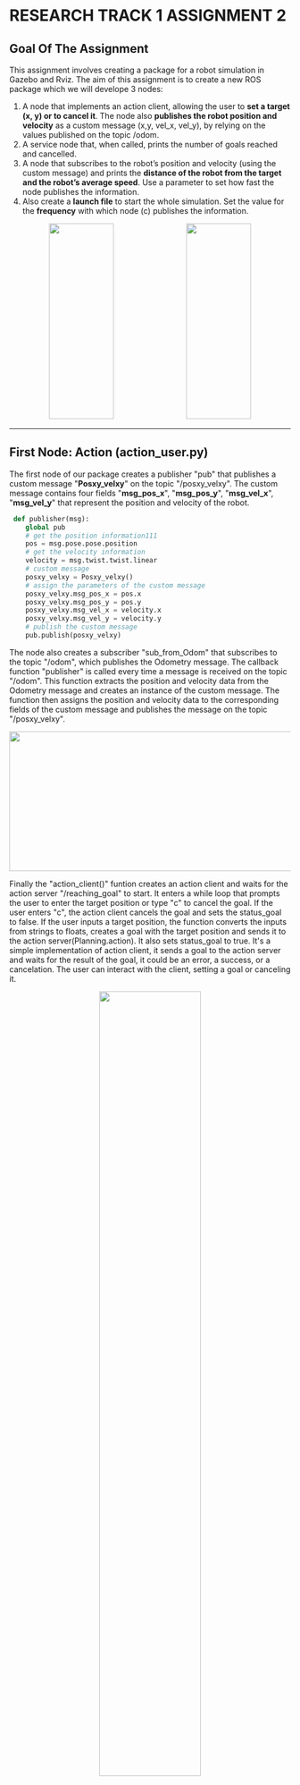 RESEARCH TRACK 1  ASSIGNMENT 2
================================

## Goal Of The Assignment

This assignment involves creating a package for a robot simulation in Gazebo and Rviz. 
The aim of this assignment is to create a new ROS package which we will develope 3 nodes: 

1. A node that implements an action client, allowing the user to **set a target (x, y) or to cancel it**. The node
also **publishes the robot position and velocity** as a custom message (x,y, vel_x, vel_y), by relying on the values
published on the topic /odom.
2. A service node that, when called, prints the number of goals reached and cancelled.
3. A node that subscribes to the robot’s position and velocity (using the custom message) and prints the
**distance of the robot from the target and the robot’s average speed**. Use a parameter to set how fast the
node publishes the information.
4. Also create a **launch file** to start the whole simulation. Set the value for the **frequency** with which node (c) publishes
the information.

<p align="center" width="100%">
    <img width="48%" height="350" src="https://user-images.githubusercontent.com/58879182/213936088-b599162b-4c8a-4728-b4f6-830d56a3db6e.png">
    <img width="48%" height="350" src="https://user-images.githubusercontent.com/58879182/213935894-04b775d8-8a03-4a45-86b4-349905741c48.png">
    
</p>

---------------------------------
## First Node: Action (action_user.py)

The first node of our package creates a publisher "pub" that publishes a custom message "**Posxy_velxy**" on the topic "/posxy_velxy". The custom message contains four fields "**msg_pos_x**", "**msg_pos_y**", "**msg_vel_x**", "**msg_vel_y**" that represent the position and velocity of the robot.

```python
 def publisher(msg):
    global pub
    # get the position information111
    pos = msg.pose.pose.position
    # get the velocity information
    velocity = msg.twist.twist.linear
    # custom message
    posxy_velxy = Posxy_velxy()
    # assign the parameters of the custom message
    posxy_velxy.msg_pos_x = pos.x
    posxy_velxy.msg_pos_y = pos.y
    posxy_velxy.msg_vel_x = velocity.x
    posxy_velxy.msg_vel_y = velocity.y
    # publish the custom message
    pub.publish(posxy_velxy)
```
The node also creates a subscriber "sub_from_Odom" that subscribes to the topic "/odom", which publishes the Odometry message. The callback function "publisher" is called every time a message is received on the topic "/odom". This function extracts the position and velocity data from the Odometry message and creates an instance of the custom message. The function then assigns the position and velocity data to the corresponding fields of the custom message and publishes the message on the topic "/posxy_velxy".

<p align="center" width="100%">
    <img width="800" height="250" src="https://user-images.githubusercontent.com/58879182/213940945-5b4c75b8-79c5-45ce-9602-caa3081905f1.png">
</p>



Finally the "action_client()" funtion creates an action client and waits for the action server "/reaching_goal" to start. It enters a while loop that prompts the user to enter the target position or type "c" to cancel the goal. If the user enters "c", the action client cancels the goal and sets the status_goal to false. If the user inputs a target position, the function converts the inputs from strings to floats, creates a goal with the target position and sends it to the action server(Planning.action). It also sets status_goal to true.
It's a simple implementation of action client, it sends a goal to the action server and waits for the result of the goal, it could be an error, a success, or a cancelation. The user can interact with the client, setting a goal or canceling it.

<p align="center" width="100%">
    <img width="60%" src="https://user-images.githubusercontent.com/58879182/213941409-7911d914-4ef2-48ae-b2bb-a1432ce44d4f.png">
</p>





--------------------------------------------------------------------------------------------------------------------------------------------------
## Second Node: Service (goal_service.py)

The second node creates a ROS service that listens for requests on the "goal_service" topic, and responds with the number of goals reached and cancelled. It also subscribes to the "/reaching_goal/result" topic to receive messages about the status of goals and updates the counters for goals reached and cancelled accordingly. When the service is called, it returns a goal_rcResponse message containing the current values of goal_reached and goal_cancelled.

<p align="center" width="100%">
    <img width="800" height="250" src="https://user-images.githubusercontent.com/58879182/213945125-df4fc75e-a79e-40b6-813d-e3963bbc4f50.png">
</p>

It initializes a ROS node called "goal_service" and creates an instance of the Service class. This creates the service, which listens for requests on the "goal_service" topic, and a subscriber to the "/reaching_goal/result" topic. When a request is received on the "goal_service" topic, the data method is called, which returns a goal_rcResponse message containing the current values of goal_reached and goal_cancelled.

When a message is received on the "/reaching_goal/result" topic, the result_callback method is called. This method examines the status (when robot moving: status = 1, when robot target cancelled: status = 2 and when robot reached the target: status = 3) of the goal, which is contained within the message, and increments the appropriate counter, either goal_cancelled or goal_reached. To check the status "rostopic echo /reaching_goal/status" can be run.

<p align="center" width="100%">
    <img width="32%" src="https://user-images.githubusercontent.com/58879182/213946558-6baa0529-c805-478d-bbfa-5d8cf2a23401.png">
    <img width="32%" src="https://user-images.githubusercontent.com/58879182/213946559-fb0281e6-65eb-4569-b5b9-347fece81313.png">
    <img width="32%" src="https://user-images.githubusercontent.com/58879182/213946570-c6f54c7b-8104-4759-9046-0e861b1b48c9.png">
</p>

----------------------------------------------------------------------------------

## Third Node: Print Distance and Average Velociity (print_dis_avgvel.py)

The third node prints out information about a robot's distace from target and average velocity. The node gets the publish frequency parameter from ROS parameters, which is used to determine how often the information is printed. It also initializes a variable to keep track of the last time the information was printed and creates a subscriber to the '/posxy_velxy' topic, which i  to containining messages of robot's curren x,y positions and x,y velocities.

```python
 def __init__(self):
        # Get the publish frequency parameter
        self.freq = rospy.get_param("frequency")

        # Last time the info was printed
        self.printed = 0

        # Subscriber to the position and velocity topic
        self.sub_pos = rospy.Subscriber("/posxy_velxy", Posxy_velxy, self.posvel_callback)
```
The node first gets the desired position of the robot, and the actual position of the robot from the message received. It then calculates the distance between the desired and actual positions using the math.dist() function. It also gets the actual velocity of the robot from the message and calculates the average speed using the velocity components from the message. Finally, it prints the distance and average speed information using the rospy.loginfo() function, and updates the last printed time variable.

<p align="center" width="100%">
    <img width="60%" src="https://user-images.githubusercontent.com/58879182/213949410-960707c9-6672-490f-96c1-2d3c2618f1cd.png">
</p>


-------------------------------------
## Creating Launch file (assignment2.launch)

The ROS launch file is used to start multiple nodes and set parameters at once. The launch file is written in XML and uses the <launch> tag as the root element.The launch file starts by including another launch file, "sim_w1.launch", which is already located in our package to run Gazebo and Rviz simulators and environment related nodes. Then, it sets two parameters "des_pos_x" and "des_pos_y" with values 0.0 and 1.0 respectively. These parameters used by other nodes to determine the desired position of the robot.

Then we set a parameter "frequency" with a value of 1.0. This parameter used by the node "print_dis_avgvel.py" to determine how often the distance and average velocity information should be printed.

After that, it starts nodes using the <node> tag, these nodes are:

  +  "wall_follower.py"
  +  "go_to_point.py"
  +  "bug_action_service.py"
  +  "action_user.py"
  +  "goal_service.py"
  +  "print_dis_avgvel.py"

Each of these nodes is defined by specifying the package name "assignment_2_2022" where they reside, the type of the file, and the name of the node. The last two nodes are run with the additional parameter output="screen" and launch-prefix="xterm -hold -e" respectively, which causes the output of these nodes to be printed to the screen in a new terminal window.
	

	
```xml
 def __init__(self):
 <?xml version="1.0"?>
<launch>
    <include file="$(find assignment_2_2022)/launch/sim_w1.launch" />
    <param name="des_pos_x" value= "0.0" />
    <param name="des_pos_y" value= "1.0" />
    
    <!--Frequency parameter to set the frequency of the print_dis_avgvel node -->
    <param name="frequency" type="double" value="1.0" />
    
    <node pkg="assignment_2_2022" type="wall_follow_service.py" name="wall_follower" />
    <node pkg="assignment_2_2022" type="go_to_point_service.py" name="go_to_point"  />
    <node pkg="assignment_2_2022" type="bug_as.py" name="bug_action_service" output="screen" />
    <node pkg="assignment_2_2022" type="action_user.py" name="action_user" output="screen" launch-prefix="xterm -hold -e" />
    <node pkg="assignment_2_2022" type="goal_service.py" name="goal_service"  />
    <node pkg="assignment_2_2022" type="print_dis_avgvel.py" name="print_dis_avgvel" output="screen" launch-prefix="xterm -hold -e" />
</launch>
```
This launch file allows to start all the necessary nodes for the application and set the required parameters with a single command, instead of running each node and setting each parameter separately. It also allows to run the nodes in a specific order and with specific settings.
	
------------------------------------
## Installation

First of all before running the program it is required to install the xterm libray. Open a terminal window and run the following command to install the xterm package, this library helps us to print outputs of the nodes in a new terminal window :

```command
	sudo apt-get install xterm -y
```
Next, navigate to your ROS workspace 'src' folder and clone this repository using the following command:
	
```command
	git clone <link of the repository>
```
Once the repository has been cloned, navigate to the work space drectory and run the following command to build the package:

```command
	catkin_make
```


After the package has been built successfully, finally, we can launch the simulation
	
---------------------------------

## How To Run The Simulation
The launch file for the assignment can be found in the "launch" folder within the "assignment_2_2022" directory. To start the simulation, use the following command: 

```command
	roslaunch assignment_2_2022 assignment2.launch
```
Upon successful launch, four screens should appear: one for inputting target coordinates (action_user.py), one for displaying the distance and average velocity of the robot (print_dis_avgvel.py), and two for the Gazebo and Rviz visualization environments.
	
<p align="center" width="100%">
    <img width="24%" height="200" src="https://user-images.githubusercontent.com/58879182/213941409-7911d914-4ef2-48ae-b2bb-a1432ce44d4f.png">
    <img width="24%" height="200" src="https://user-images.githubusercontent.com/58879182/213949410-960707c9-6672-490f-96c1-2d3c2618f1cd.png">
    <img width="24%" height="200" src="https://user-images.githubusercontent.com/58879182/213936088-b599162b-4c8a-4728-b4f6-830d56a3db6e.png">
    <img width="24%" height="200" src="https://user-images.githubusercontent.com/58879182/213935894-04b775d8-8a03-4a45-86b4-349905741c48.png">	
</p>

To run the service node (goal_service.py) that, when called, prints the number of goals reached and cancelled use the following command:

```command
	rosservice call /gaol_service
```
or just us the rqt tool to call the service. rqt is a tool in ROS (Robot Operating System) that provides a simple and intuitive GUI (graphical user interface) for debugging and analyzing various aspects of the system. It allows users to view various data streams, such as topics, services, and parameters, as well as perform tasks such as plotting, logging, and debugging. rqt also provides a plugin system which allows developers to create custom plugins for specific tasks. It helps to debug, visualize and inspect the ROS system, also to monitor and control the ROS nodes and topics.

```command
	rqt
```
<p align="center" width="100%">
    <img width="800" height="300" src="https://user-images.githubusercontent.com/58879182/214059310-a25e8d3d-29fd-4a1f-927f-9e372578cba3.png">
</p>

To access the Service Caller function in rqt, follow these steps:

    1- Go to the "Plugins" menu
    2- Select "Services"
    3- Click on "Service Caller"
    4- In the Service Caller window, locate the "goal_service"
    5- Click the "Call" button
    6- The response window will display the number of targets reached and cancelled.
	
<p align="center" width="100%">
    <img width="800" height="300" src="https://user-images.githubusercontent.com/58879182/214059302-e17e3cf2-5126-48c3-a3e2-119a81665366.png">
</p>
	
---------------------------------

## Troubleshooting

When running `roslaunch assignment_2_2022 assignment2.launch` file, you may be presented with some errors related to the graphical board of your pc. Try the following steps:

Open the urdf directory and change 43 and 71 lines of the robot2_lazer.gazebo file with the followings:
* line 43: 
	```xml 
	<sensor type="ray" name="head_hokuyo_sensor"> 
	``` 
* change with  
	```xml 
	<sensor type="gpu_ray" name="head_hokuyo_sensor"> 
	```
* line 71: 
	```xml 
	<plugin name="hokuyo_node" filename="libgazebo_ros_laser.so"> 
	``` 
* change with  
	```xml 
	<plugin name="gazebo_ros_head_hokuyo_controller" filename="libgazebo_ros_gpu_laser.so"> 
	```

-----------------------------------
		
## Conclusion

In this assignment, a package was developed with three nodes: (a) an action client node that allows the user to set a target (x, y) or cancel it, and also publishes the robot's position and velocity as a custom message; (b) a service node that prints the number of goals reached and cancelled; and (c) a node that subscribes to the robot's position and velocity and prints the distance of the robot from the target and the robot's average speed. A launch file was also created to start the whole simulation and set the frequency at which node (c) publishes information. Overall, the package demonstrates the use of action clients, services, and custom messages in ROS and how they can be used to control a robot and monitor its performance. Some possible improvements for this assignment could include:

1- Using markers in RViz to display the target position and the robot's current position in a more intuitive way, such as by using different colors or shapes to indicate different states (e.g. goal reached, goal canceled).

2- Incorporating the robot's orientation in the visualization, such as by using an arrow or a 3D model of the robot to indicate the direction it is facing.

3- Using Gazebo's built-in visualization tools to display the target position in the simulated environment, such as by placing a marker or a flag at the target location.

4- Incorporating a path-planning algorithm to display the robot's planned path to the target, such as by using RViz's "Path" display type.

5- Implementing input validation to ensure that the user can only enter integers, and not other types of input such as floating point numbers or characters. Providing feedback to the user if an invalid input is entered, such as by displaying an error message or highlighting the input field in red.

6- Adding a feature to check if the input value is within a certain range or not, and if not, prompt the user to enter a value within the range.
